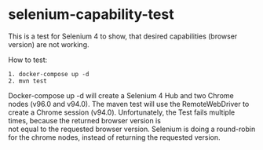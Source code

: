 # selenium-capability-test
This is a test for Selenium 4 to show, that desired capabilities (browser version) are not working.

How to test:

    1. docker-compose up -d 
    2. mvn test

Docker-compose up -d will create a Selenium 4 Hub and two Chrome nodes (v96.0 and v94.0).
The maven test will use the RemoteWebDriver to create a Chrome session (v94.0).
Unfortunately, the Test fails multiple times, because the returned browser version is  
not equal to the requested browser version. Selenium is doing a round-robin for the chrome nodes,
instead of returning the requested version.
